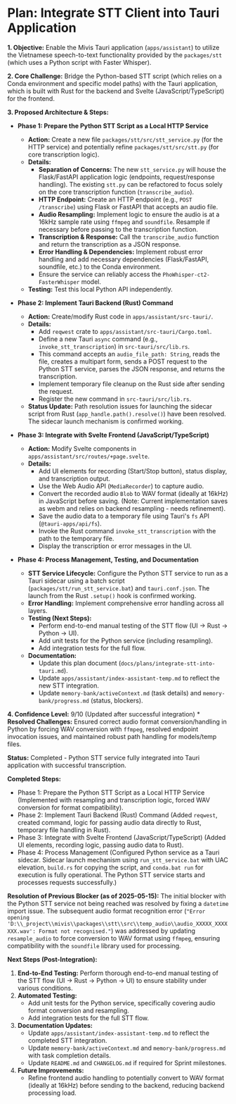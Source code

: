 # Plan: Integrate STT Client into Tauri Application

**1. Objective:**
Enable the Mivis Tauri application (`apps/assistant`) to utilize the Vietnamese speech-to-text functionality provided by the `packages/stt` (which uses a Python script with Faster Whisper).

**2. Core Challenge:**
Bridge the Python-based STT script (which relies on a Conda environment and specific model paths) with the Tauri application, which is built with Rust for the backend and Svelte (JavaScript/TypeScript) for the frontend.

**3. Proposed Architecture & Steps:**

*   **Phase 1: Prepare the Python STT Script as a Local HTTP Service**
    *   **Action:** Create a new file `packages/stt/src/stt_service.py` (for the HTTP service) and potentially refine `packages/stt/src/stt.py` (for core transcription logic).
    *   **Details:**
        *   **Separation of Concerns:** The new `stt_service.py` will house the Flask/FastAPI application logic (endpoints, request/response handling). The existing `stt.py` can be refactored to focus solely on the core transcription function (`transcribe_audio`).
        *   **HTTP Endpoint:** Create an HTTP endpoint (e.g., `POST /transcribe`) using Flask or FastAPI that accepts an audio file.
        *   **Audio Resampling:** Implement logic to ensure the audio is at a 16kHz sample rate using `ffmpeg` and `soundfile`. Resample if necessary before passing to the transcription function.
        *   **Transcription & Response:** Call the `transcribe_audio` function and return the transcription as a JSON response.
        *   **Error Handling & Dependencies:** Implement robust error handling and add necessary dependencies (Flask/FastAPI, soundfile, etc.) to the Conda environment.
        *   Ensure the service can reliably access the `PhoWhisper-ct2-FasterWhisper` model.
    *   **Testing:** Test this local Python API independently.

*   **Phase 2: Implement Tauri Backend (Rust) Command**
    *   **Action:** Create/modify Rust code in `apps/assistant/src-tauri/`.
    *   **Details:**
        *   Add `reqwest` crate to `apps/assistant/src-tauri/Cargo.toml`.
        *   Define a new Tauri `async` command (e.g., `invoke_stt_transcription`) in `src-tauri/src/lib.rs`.
        *   This command accepts an `audio_file_path: String`, reads the file, creates a multipart form, sends a POST request to the Python STT service, parses the JSON response, and returns the transcription.
        *   Implement temporary file cleanup on the Rust side after sending the request.
        *   Register the new command in `src-tauri/src/lib.rs`.
    *   **Status Update:** Path resolution issues for launching the sidecar script from Rust (`app_handle.path().resolve()`) have been resolved. The sidecar launch mechanism is confirmed working.

*   **Phase 3: Integrate with Svelte Frontend (JavaScript/TypeScript)**
    *   **Action:** Modify Svelte components in `apps/assistant/src/routes/+page.svelte`.
    *   **Details:**
        *   Add UI elements for recording (Start/Stop button), status display, and transcription output.
        *   Use the Web Audio API (`MediaRecorder`) to capture audio.
        *   Convert the recorded audio `Blob` to WAV format (ideally at 16kHz) in JavaScript before saving. (Note: Current implementation saves as webm and relies on backend resampling - needs refinement).
        *   Save the audio data to a temporary file using Tauri's `fs` API (`@tauri-apps/api/fs`).
        *   Invoke the Rust command `invoke_stt_transcription` with the path to the temporary file.
        *   Display the transcription or error messages in the UI.

*   **Phase 4: Process Management, Testing, and Documentation**
    *   **STT Service Lifecycle:** Configure the Python STT service to run as a Tauri sidecar using a batch script (`packages/stt/run_stt_service.bat`) and `tauri.conf.json`. The launch from the Rust `.setup()` hook is confirmed working.
    *   **Error Handling:** Implement comprehensive error handling across all layers.
    *   **Testing (Next Steps):**
        *   Perform end-to-end manual testing of the STT flow (UI -> Rust -> Python -> UI).
        *   Add unit tests for the Python service (including resampling).
        *   Add integration tests for the full flow.
    *   **Documentation:**
        *   Update this plan document (`docs/plans/integrate-stt-into-tauri.md`).
        *   Update `apps/assistant/index-assistant-temp.md` to reflect the new STT integration.
        *   Update `memory-bank/activeContext.md` (task details) and `memory-bank/progress.md` (status, blockers).

**4. Confidence Level:** 9/10 (Updated after successful integration)
    *   **Resolved Challenges:** Ensured correct audio format conversion/handling in Python by forcing WAV conversion with `ffmpeg`, resolved endpoint invocation issues, and maintained robust path handling for models/temp files.

**Status:** Completed - Python STT service fully integrated into Tauri application with successful transcription.

**Completed Steps:**
- Phase 1: Prepare the Python STT Script as a Local HTTP Service (Implemented with resampling and transcription logic, forced WAV conversion for format compatibility).
- Phase 2: Implement Tauri Backend (Rust) Command (Added `reqwest`, created command, logic for passing audio data directly to Rust, temporary file handling in Rust).
- Phase 3: Integrate with Svelte Frontend (JavaScript/TypeScript) (Added UI elements, recording logic, passing audio data to Rust).
- Phase 4: Process Management (Configured Python service as a Tauri sidecar. Sidecar launch mechanism using `run_stt_service.bat` with UAC elevation, `build.rs` for copying the script, and `conda.bat run` for execution is fully operational. The Python STT service starts and processes requests successfully.)

**Resolution of Previous Blocker (as of 2025-05-15):**
The initial blocker with the Python STT service not being reached was resolved by fixing a `datetime` import issue. The subsequent audio format recognition error (`"Error opening 'D:\\_project\\mivis\\packages\\stt\\src\\temp_audio\\audio_XXXXX_XXXXXXX.wav': Format not recognised."`) was addressed by updating `resample_audio` to force conversion to WAV format using `ffmpeg`, ensuring compatibility with the `soundfile` library used for processing.

**Next Steps (Post-Integration):**
1. **End-to-End Testing:** Perform thorough end-to-end manual testing of the STT flow (UI -> Rust -> Python -> UI) to ensure stability under various conditions.
2. **Automated Testing:**
    *   Add unit tests for the Python service, specifically covering audio format conversion and resampling.
    *   Add integration tests for the full STT flow.
3. **Documentation Updates:**
    *   Update `apps/assistant/index-assistant-temp.md` to reflect the completed STT integration.
    *   Update `memory-bank/activeContext.md` and `memory-bank/progress.md` with task completion details.
    *   Update `README.md` and `CHANGELOG.md` if required for Sprint milestones.
4. **Future Improvements:**
    *   Refine frontend audio handling to potentially convert to WAV format (ideally at 16kHz) before sending to the backend, reducing backend processing load.
